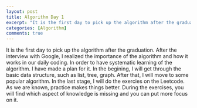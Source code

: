 ```yaml
---
layout: post
title: Algorithm Day 1
excerpt: "It is the first day to pick up the algorithm after the graduation."
categories: [Algorithm]
comments: true
---
```


It is the first day to pick up the algorithm after the graduation. After the interview with Google, I realized the importance of the algorithm and how it works in our daily coding. In order to have systematic learning of the algorithm. I have made a plan for it. In the begining, I will get through the basic data structure, such as list, tree, graph. After that, I will move to some popular algorithm. In the last stage, I will do the exercies on the Leetcode. As we are known, practice makes things better. During the exercises, you will find which aspect of knowledge is missing and you can put more focus on it.  